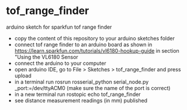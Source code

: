 # tof_range_finder
arduino sketch for sparkfun tof range finder
- copy the content of this repository to your arduino sketches folder
- connect tof range finder to an arduino board as shown in https://learn.sparkfun.com/tutorials/vl6180-hookup-guide in section "Using the VL6180 Sensor
- connect the arduino to your computer
- open arduino IDE, go to File > Sketches > tof_range_finder and press upload
- in a terminal run
    rosrun rosserial_python serial_node.py _port:=/dev/ttyACM0
    (make sure the name of the port is correct)
- in a new terminal run
    rostopic echo tof_range_finder
- see distance measurement readings (in mm) published
